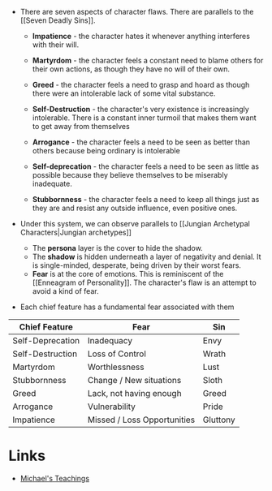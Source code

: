 * There are seven aspects of character flaws. There are parallels to the [[Seven Deadly Sins]].
	* **Impatience** - the character hates it whenever anything interferes with their will.
	* **Martyrdom** - the character feels a constant need to blame others for their own actions, as though they have no will of their own.
	  
	* **Greed** - the character feels a need to grasp and hoard as though there were an intolerable lack of some vital substance.
	* **Self-Destruction** - the character's very existence is increasingly intolerable. There is a constant inner turmoil that makes them want to get away from themselves 
	  
	* **Arrogance** - the character feels a need to be seen as better than others because being ordinary is intolerable 
	* **Self-deprecation** - the character feels a need to be seen as little as possible because they believe themselves to be miserably inadequate. 

	* **Stubbornness** - the character feels a need to keep all things just as they are and resist any outside influence, even positive ones.

* Under this system, we can observe parallels to [[Jungian Archetypal Characters|Jungian archetypes]]
	* The **persona** layer is the cover to hide the shadow.
	* The **shadow** is hidden underneath a layer of negativity and denial. It is single-minded, desperate, being driven by their worst fears.
	* **Fear** is at the core of emotions. This is reminiscent of the [[Enneagram of Personality]]. The character's flaw is an attempt to avoid a kind of fear. 

* Each chief feature has a fundamental fear associated with them

| Chief Feature    | Fear                        | Sin      |
| ---------------- | --------------------------- | -------- |
| Self-Deprecation | Inadequacy                  | Envy     |
| Self-Destruction | Loss of Control             | Wrath    |
| Martyrdom        | Worthlessness               | Lust     |
| Stubbornness     | Change / New situations     | Sloth    |
| Greed            | Lack, not having enough     | Greed    |
| Arrogance        | Vulnerability               | Pride    |
| Impatience       | Missed / Loss Opportunities | Gluttony |
# Links
* [Michael's Teachings](https://personalityspirituality.net/articles/the-michael-teachings/) 